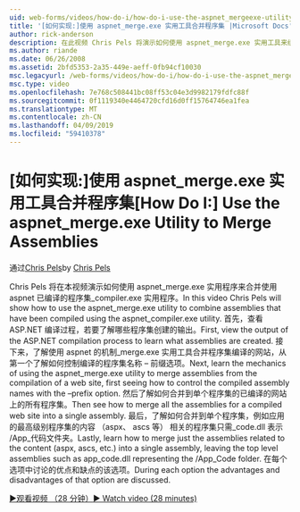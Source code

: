 ```yaml
---
uid: web-forms/videos/how-do-i/how-do-i-use-the-aspnet_mergeexe-utility-to-merge-assemblies
title: '[如何实现:]使用 aspnet_merge.exe 实用工具合并程序集 |Microsoft Docs'
author: rick-anderson
description: 在此视频 Chris Pels 将演示如何使用 aspnet_merge.exe 实用工具来组合使用 aspnet_compiler.exe 实用工具已编译的程序集...
ms.author: riande
ms.date: 06/26/2008
ms.assetid: 2bfd5353-2a35-449e-aeff-0fb94cf10030
msc.legacyurl: /web-forms/videos/how-do-i/how-do-i-use-the-aspnet_mergeexe-utility-to-merge-assemblies
msc.type: video
ms.openlocfilehash: 7e768c508441bc08ff53c04e3d9982179fdfc88f
ms.sourcegitcommit: 0f1119340e4464720cfd16d0ff15764746ea1fea
ms.translationtype: MT
ms.contentlocale: zh-CN
ms.lasthandoff: 04/09/2019
ms.locfileid: "59410378"
---
```

# <a name="how-do-i-use-the-aspnetmergeexe-utility-to-merge-assemblies"></a><span data-ttu-id="56028-103">[如何实现:]使用 aspnet_merge.exe 实用工具合并程序集</span><span class="sxs-lookup"><span data-stu-id="56028-103">[How Do I:] Use the aspnet_merge.exe Utility to Merge Assemblies</span></span>

<span data-ttu-id="56028-104">通过[Chris Pels](https://twitter.com/chrispels)</span><span class="sxs-lookup"><span data-stu-id="56028-104">by [Chris Pels](https://twitter.com/chrispels)</span></span>

<span data-ttu-id="56028-105">Chris Pels 将在本视频演示如何使用 aspnet\_merge.exe 实用程序来合并使用 aspnet 已编译的程序集\_compiler.exe 实用程序。</span><span class="sxs-lookup"><span data-stu-id="56028-105">In this video Chris Pels will show how to use the aspnet\_merge.exe utility to combine assemblies that have been compiled using the aspnet\_compiler.exe utility.</span></span> <span data-ttu-id="56028-106">首先，查看 ASP.NET 编译过程，若要了解哪些程序集创建的输出。</span><span class="sxs-lookup"><span data-stu-id="56028-106">First, view the output of the ASP.NET compilation process to learn what assemblies are created.</span></span> <span data-ttu-id="56028-107">接下来，了解使用 aspnet 的机制\_merge.exe 实用工具合并程序集编译的网站，从第一个了解如何控制编译的程序集名称 – 前缀选项。</span><span class="sxs-lookup"><span data-stu-id="56028-107">Next, learn the mechanics of using the aspnet\_merge.exe utility to merge assemblies from the compilation of a web site, first seeing how to control the compiled assembly names with the –prefix option.</span></span> <span data-ttu-id="56028-108">然后了解如何合并到单个程序集的已编译的网站上的所有程序集。</span><span class="sxs-lookup"><span data-stu-id="56028-108">Then see how to merge all the assemblies for a compiled web site into a single assembly.</span></span> <span data-ttu-id="56028-109">最后，了解如何合并到单个程序集，例如应用的最高级别程序集的内容 （aspx、 ascs 等） 相关的程序集只需\_code.dll 表示 /App\_代码文件夹。</span><span class="sxs-lookup"><span data-stu-id="56028-109">Lastly, learn how to merge just the assemblies related to the content (aspx, ascs, etc.) into a single assembly, leaving the top level assemblies such as app\_code.dll representing the /App\_Code folder.</span></span> <span data-ttu-id="56028-110">在每个选项中讨论的优点和缺点的该选项。</span><span class="sxs-lookup"><span data-stu-id="56028-110">During each option the advantages and disadvantages of that option are discussed.</span></span>

[<span data-ttu-id="56028-111">&#9654;观看视频 （28 分钟）</span><span class="sxs-lookup"><span data-stu-id="56028-111">&#9654; Watch video (28 minutes)</span></span>](https://channel9.msdn.com/Blogs/ASP-NET-Site-Videos/how-do-i-use-the-aspnet_mergeexe-utility-to-merge-assemblies)
